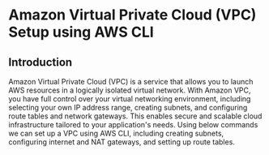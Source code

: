 # Amazon Virtual Private Cloud (VPC) Setup using AWS CLI

## Introduction
Amazon Virtual Private Cloud (VPC) is a service that allows you to launch AWS resources in a logically isolated virtual network. With Amazon VPC, you have full control over your virtual networking environment, including selecting your own IP address range, creating subnets, and configuring route tables and network gateways. This enables secure and scalable cloud infrastructure tailored to your application's needs.
Using below commands we can set up a VPC using AWS CLI, including creating subnets, configuring internet and NAT gateways, and setting up route tables.
